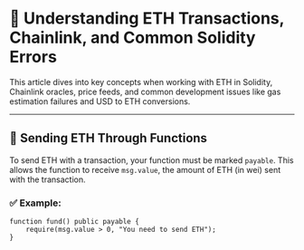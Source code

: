 # 🧠 Understanding ETH Transactions, Chainlink, and Common Solidity Errors

This article dives into key concepts when working with ETH in Solidity, Chainlink oracles, price feeds, and common development issues like gas estimation failures and USD to ETH conversions.

---

## 💸 Sending ETH Through Functions

To send ETH with a transaction, your function must be marked `payable`. This allows the function to receive `msg.value`, the amount of ETH (in wei) sent with the transaction.

### ✅ Example:
```solidity
function fund() public payable {
    require(msg.value > 0, "You need to send ETH");
}

